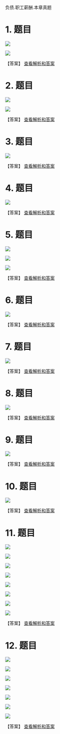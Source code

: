 负债.职工薪酬.本章真题

# 1. 题目

![](media/0bac21f789f0ebf07381fcc0068fc0d2.png)

![](media/0969458f5a6c861a483fc8539b8125d9.png)

【答案】
[查看解析和答案](media/c42bbb028fe6f5cda3352a08753c008c.png.md)
# 2. 题目

![](media/705ada3cc11839ce12a4fdb0ebc38a1b.png)

![](media/787d3e72cda14be3841d140ff6c5dbc6.png)

【答案】
[查看解析和答案](media/a5e2764376e8090abbd64ada02a3ac51.png.md)
# 3. 题目

![](media/54ab95593484952df8015ef770e203c2.png)

【答案】
[查看解析和答案](media/0c03f15a6e5d6d011468c9f5e7259592.png.md)
# 4. 题目

![](media/59ed43eaaa04c18f9577d02c3e52878e.png)

【答案】
[查看解析和答案](media/9a62d0a81459a3ce6b7883079cac6983.png.md)
# 5. 题目

![](media/8fab071e760a77915c1f333f5568737b.png)

![](media/3f71a5276bfe10169f297929bf7d636d.png)

![](media/ef013791cccc9cb060bf8dd1ec94c0c1.png)

【答案】
[查看解析和答案](media/4292bbd0a4db5335251e433b86ea2de8.png.md)
# 6. 题目

![](media/ae9a76f809a906ad20904cc476460640.png)

【答案】
[查看解析和答案](media/9576895dd7a4b7089c02c81fa60ea317.png.md)
# 7. 题目

![](media/89f980e84334f8d24e341bb418055cd7.png)

【答案】
[查看解析和答案](media/e541257205bf3c4cdf9c3904154357e8.png.md)
# 8. 题目

![](media/08ff4483787862ef2ac02a020ba2fe6a.png)

【答案】
[查看解析和答案](media/154c6a2be3337816cc16a3cc1dfca4b6.png.md)
# 9. 题目

![](media/1e95551fde6faf8a7b37f7205171dcec.png)

【答案】
[查看解析和答案](media/b2fb148b2f8821b0b8d6e96fe95b5fad.png.md)
# 10. 题目

![](media/0d7f45c4f6d12ebcc77be4b0c3f00cdc.png)

【答案】
[查看解析和答案](media/6f0ed64c9aa50bafbf35f28241b050a9.png.md)
# 11. 题目

![](media/8806f3f9368c8d7ad955a239fccf11a4.png)

![](media/996a4f70243dfdc2095926aa4c831569.png)

![](media/b646d335d5ed8b5f76e36c371a957e0f.png)

![](media/5872e255c9f718967297cdec1af7edfa.png)

![](media/f4e1a73efa10e9f52884e6e77219a7d2.png)

![](media/bf59dba76ba29789c32e0d402e8928ba.png)

![](media/79388f163253827c569b9c1a6baaa8e7.png)

![](media/68633e8af9f279a79e1277abff7d665d.png)

【答案】
[查看解析和答案](media/3d317beef2d720bfa40d1c61e333a723.png.md)
# 12. 题目

![](media/d8f2330bfbe764afe7d379f888b09ed6.png)

![](media/b0123ae10992fbd5da1ba01a4e30b291.png)

![](media/bb0a23ac48f56f6c63adec28cae17e88.png)

![](media/e4865a9109df0eb7cf77aa0e2516320c.png)

![](media/0d6b36e601b18e79ebe47201725917da.png)

![](media/2ac4c758918491ddd6b7ddfcc33b4880.png)

![](media/8da5b58678b4f407968b9486bc783ba7.png)

【答案】
[查看解析和答案](media/6982ebda90216fdce25e2efc32813865.png.md)

